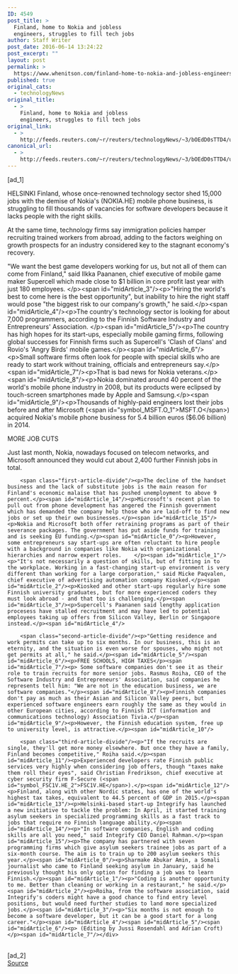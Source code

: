 ```yaml
---
ID: 4549
post_title: >
  Finland, home to Nokia and jobless
  engineers, struggles to fill tech jobs
author: Staff Writer
post_date: 2016-06-14 13:24:22
post_excerpt: ""
layout: post
permalink: >
  https://www.whenitson.com/finland-home-to-nokia-and-jobless-engineers-struggles-to-fill-tech-jobs/
published: true
original_cats:
  - technologyNews
original_title:
  - >
    Finland, home to Nokia and jobless
    engineers, struggles to fill tech jobs
original_link:
  - >
    http://feeds.reuters.com/~r/reuters/technologyNews/~3/bOEdD0sTTD4/us-finland-technology-idUSKCN0Z01D9
canonical_url:
  - >
    http://feeds.reuters.com/~r/reuters/technologyNews/~3/bOEdD0sTTD4/us-finland-technology-idUSKCN0Z01D9
---
```

 [ad_1]
<br><div id="articleText">
<span id="midArticle_start"/>

<span id="midArticle_0"/><span class="focusParagraph" readability="7"><p><span class="articleLocation">HELSINKI</span> Finland, whose once-renowned technology sector shed 15,000 jobs with the demise of Nokia's (<span id="symbol_NOKIA.HE_0">NOKIA.HE</span>) mobile phone business, is struggling to fill thousands of vacancies for software developers because it lacks people with the right skills.</p></span><span id="midArticle_1"/><p>At the same time, technology firms say immigration policies hamper recruiting trained workers from abroad, adding to the factors weighing on growth prospects for an industry considered key to the stagnant economy's recovery.</p><span id="midArticle_2"/><p>"We want the best game developers working for us, but not all of them can come from Finland," said Ilkka Paananen, chief executive of mobile game maker Supercell which made close to $1 billion in core profit last year with just 180 employees.    </p><span id="midArticle_3"/><p>"Hiring the world's best to come here is the best opportunity", but inability to hire the right staff would pose "the biggest risk to our company's growth," he said.</p><span id="midArticle_4"/><p>The country's technology sector is looking for about 7,000 programmers, according to the Finnish Software Industry and Entrepreneurs' Association. </p><span id="midArticle_5"/><p>The country has high hopes for its start-ups, especially mobile gaming firms, following global successes for Finnish firms such as Supercell's 'Clash of Clans' and Rovio's 'Angry Birds' mobile games.</p><span id="midArticle_6"/><p>Small software firms often look for people with special skills who are ready to start work without training, officials and entrepreneurs say.</p><span id="midArticle_7"/><p>That is bad news for Nokia veterans.</p><span id="midArticle_8"/><p>Nokia dominated around 40 percent of the world's mobile phone industry in 2008, but its products were eclipsed by touch-screen smartphones made by Apple and Samsung.</p><span id="midArticle_9"/><p>Thousands of highly-paid engineers lost their jobs before and after Microsoft (<span id="symbol_MSFT.O_1">MSFT.O</span>) acquired Nokia's mobile phone business for 5.4 billion euros ($6.06 billion) in 2014.</p><span id="midArticle_10"/><span id="midArticle_11"/><p>MORE JOB CUTS</p><span id="midArticle_12"/><p>Just last month, Nokia, nowadays focused on telecom networks, and Microsoft announced they would cut about 2,400 further Finnish jobs in total.    </p><span id="midArticle_13"/>
        
        <span class="first-article-divide"/><p>The decline of the handset business and the lack of substitute jobs is the main reason for Finland's economic malaise that has pushed unemployment to above 9 percent.</p><span id="midArticle_14"/><p>Microsoft's recent plan to pull out from phone development has angered the Finnish government which has demanded the company help those who are laid-off to find new jobs or set up their own businesses.</p><span id="midArticle_15"/><p>Nokia and Microsoft both offer retraining programs as part of their severance packages. The government has put aside funds for training and is seeking EU funding.</p><span id="midArticle_0"/><p>However, some entrepreneurs say start-ups are often reluctant to hire people with a background in companies like Nokia with organizational hierarchies and narrow expert roles.    </p><span id="midArticle_1"/><p>"It's not necessarily a question of skills, but of fitting in to the workplace. Working in a fast-changing start-up environment is very different than working for a large corporation," said Micke Paqvalen, chief executive of advertising automation company Kiosked.</p><span id="midArticle_2"/><p>Kiosked and other start-ups regularly hire some Finnish university graduates, but for more experienced coders they must look abroad - and that too is challenging.</p><span id="midArticle_3"/><p>Supercell's Paananen said lengthy application procesess have stalled recruitment and may have led to potential employees taking up offers from Silicon Valley, Berlin or Singapore instead.</p><span id="midArticle_4"/>
        
        <span class="second-article-divide"/><p>"Getting residence and work permits can take up to six months. In our business, this is an eternity, and the situation is even worse for spouses, who might not get permits at all," he said.</p><span id="midArticle_5"/><span id="midArticle_6"/><p>FREE SCHOOLS, HIGH TAXES</p><span id="midArticle_7"/><p> Some software companies don't see it as their role to train recruits for more senior jobs. Rasmus Roiha, CEO of the Software Industry and Entrepreneurs' Association, said companies he represents tell him: "We are not in the education business, we are software companies."</p><span id="midArticle_8"/><p>Finnish companies don't pay as much as their Asian and Silicon Valley peers, but experienced software engineers earn roughly the same as they would in other European cities, according to Finnish ICT (information and communications technology) Association Tivia.</p><span id="midArticle_9"/><p>However, the Finnish education system, free up to university level, is attractive.</p><span id="midArticle_10"/>
        
        <span class="third-article-divide"/><p>"If the recruits are single, they'll get more money elsewhere. But once they have a family, Finland becomes competitive," Roiha said.</p><span id="midArticle_11"/><p>Experienced developers rate Finnish public services very highly when considering job offers, though "taxes make them roll their eyes", said Christian Fredrikson, chief executive at cyber security firm F-Secure (<span id="symbol_FSC1V.HE_2">FSC1V.HE</span>).</p><span id="midArticle_12"/><p>Finland, along with other Nordic states, has one of the world's highest tax takes, equivalent to 44.5 percent of GDP in 2015.</p><span id="midArticle_13"/><p>Helsinki-based start-up Integrify has launched a new initiative to tackle the problem: In April, it started training asylum seekers in specialized programming skills as a fast track to jobs that require no Finnish language ability.</p><span id="midArticle_14"/><p>"In software companies, English and coding skills are all you need," said Integrify CEO Daniel Rahman.</p><span id="midArticle_15"/><p>The company has partnered with seven programming firms which give asylum seekers trainee jobs as part of a six-month course. The aim is to train up to 200 asylum seekers this year.</p><span id="midArticle_0"/><p>Sharmake Abukar Amin, a Somali journalist who came to Finland seeking asylum in January, said he previously thought his only option for finding a job was to learn Finnish.</p><span id="midArticle_1"/><p>"Coding is another opportunity to me. Better than cleaning or working in a restaurant," he said.</p><span id="midArticle_2"/><p>Roiha, from the software association, said Integrify's coders might have a good chance to find entry level positions, but would need further studies to land more specialized jobs.</p><span id="midArticle_3"/><p>"Six months is not enough to become a software developer, but it can be a good start for a long career."</p><span id="midArticle_4"/><span id="midArticle_5"/><span id="midArticle_6"/><p> (Editing by Jussi Rosendahl and Adrian Croft)</p><span id="midArticle_7"/></div>
<br>[ad_2]
<br><a href="http://feeds.reuters.com/~r/reuters/technologyNews/~3/bOEdD0sTTD4/us-finland-technology-idUSKCN0Z01D9">Source </a>